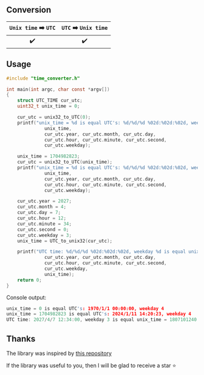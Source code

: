 ## Conversion

 `Unix time` :arrow_right: `UTC` | `UTC` :arrow_right: `Unix time`
:-:|:-:
:heavy_check_mark: | :heavy_check_mark:

## Usage

```C
#include "time_converter.h"

int main(int argc, char const *argv[])
{
    struct UTC_TIME cur_utc;
    uint32_t unix_time = 0;

    cur_utc = unix32_to_UTC(0);
    printf("unix_time = %d is equal UTC's: %d/%d/%d %02d:%02d:%02d, weekday %d\r\n",
              unix_time,
              cur_utc.year, cur_utc.month, cur_utc.day,
              cur_utc.hour, cur_utc.minute, cur_utc.second,
              cur_utc.weekday);

    unix_time = 1704982823;
    cur_utc = unix32_to_UTC(unix_time);
    printf("unix_time = %d is equal UTC's: %d/%d/%d %02d:%02d:%02d, weekday %d\r\n",
              unix_time,
              cur_utc.year, cur_utc.month, cur_utc.day,
              cur_utc.hour, cur_utc.minute, cur_utc.second,
              cur_utc.weekday);

    cur_utc.year = 2027;
    cur_utc.month = 4;
    cur_utc.day = 7;
    cur_utc.hour = 12;
    cur_utc.minute = 34;
    cur_utc.second = 0;
    cur_utc.weekday = 3;
    unix_time = UTC_to_unix32(cur_utc);

    printf("UTC time: %d/%d/%d %02d:%02d:%02d, weekday %d is equal unix_time = %d\r\n",
              cur_utc.year, cur_utc.month, cur_utc.day,
              cur_utc.hour, cur_utc.minute, cur_utc.second,
              cur_utc.weekday,
              unix_time);
    return 0;
}
```
Console output:

```C
unix_time = 0 is equal UTC's: 1970/1/1 00:00:00, weekday 4
unix_time = 1704982823 is equal UTC's: 2024/1/11 14:20:23, weekday 4
UTC time: 2027/4/7 12:34:00, weekday 3 is equal unix_time = 1807101240
```

## Thanks

The library was inspired by [this repository](https://github.com/hhy-ccj/Unix_timestamp_converter/tree/master)

If the library was useful to you, then I will be glad to receive a star :star: